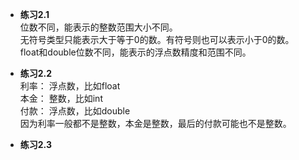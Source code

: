 * **练习2.1**  
位数不同，能表示的整数范围大小不同。  
无符号类型只能表示大于等于0的数。有符号则也可以表示小于0的数。  
float和double位数不同，能表示的浮点数精度和范围不同。  

* **练习2.2**  
利率： 浮点数，比如float  
本金： 整数，比如int  
付款： 浮点数，比如double  
因为利率一般都不是整数，本金是整数，最后的付款可能也不是整数。  

* **练习2.3**  